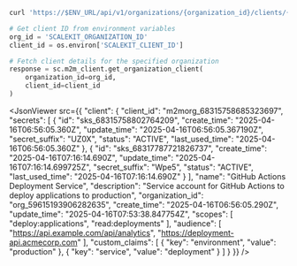 <CodeWithHeader method="get" endpoint="/api/v1/organizations/{organization_id}/clients/{client_id}">

<Tabs groupId="tech-stack" querystring>
<TabItem value="curl" label="cURL">

```bash showLineNumbers
curl 'https://$ENV_URL/api/v1/organizations/{organization_id}/clients/{client_id}'
```

</TabItem>
<TabItem value="python" label="Python">

```python showLineNumbers
# Get client ID from environment variables
org_id = 'SCALEKIT_ORGANIZATION_ID'
client_id = os.environ['SCALEKIT_CLIENT_ID']

# Fetch client details for the specified organization
response = sc.m2m_client.get_organization_client(
    organization_id=org_id,
    client_id=client_id
)
```

</TabItem>
</Tabs>
</CodeWithHeader>
<CodeWithHeader title="Response">

<JsonViewer src={{
    "client": {
        "client_id": "m2morg_68315758685323697",
        "secrets": [
            {
                "id": "sks_68315758802764209",
                "create_time": "2025-04-16T06:56:05.360Z",
                "update_time": "2025-04-16T06:56:05.367190Z",
                "secret_suffix": "UZ0X",
                "status": "ACTIVE",
                "last_used_time": "2025-04-16T06:56:05.360Z"
            },
            {
                "id": "sks_68317787721826737",
                "create_time": "2025-04-16T07:16:14.690Z",
                "update_time": "2025-04-16T07:16:14.699725Z",
                "secret_suffix": "Wpe5",
                "status": "ACTIVE",
                "last_used_time": "2025-04-16T07:16:14.690Z"
            }
        ],
        "name": "GitHub Actions Deployment Service",
        "description": "Service account for GitHub Actions to deploy applications to production",
        "organization_id": "org_59615193906282635",
        "create_time": "2025-04-16T06:56:05.290Z",
        "update_time": "2025-04-16T07:53:38.847754Z",
        "scopes": [
            "deploy:applications",
            "read:deployments"
        ],
        "audience": [
            "https://api.example.com/api/analytics",
            "https://deployment-api.acmecorp.com"
        ],
        "custom_claims": [
            {
                "key": "environment",
                "value": "production"
            },
            {
                "key": "service",
                "value": "deployment"
            }
        ]
    }
}} />

</CodeWithHeader>
